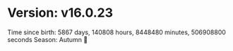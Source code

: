 # Version: v16.0.23
Time since birth: 5867 days, 140808 hours, 8448480 minutes, 506908800 seconds
Season: Autumn 🍁
